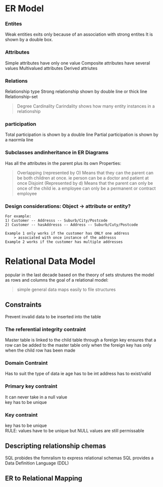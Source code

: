 
# ER Model 

### Entites 
Weak entities exits only because of an association with strong entites 
It is shown by a double box.
### Attributes 
Simple attributes have only one value 
Composite attributes have several values 
Multivalued attributes 
Derived attriutes 
### Relations 
Relationship type 
Strong relationship shown by double line or thick line 
Relationship-set
> Degree
> Cardinality
Carindality shows how many entity instances in a relationship
### participation 
Total participation is shown by a double line 
Partial participation is shown by a naormla line 

### Subclasses andinheritance in ER Diagrams 
Has all the attributes in the parent plus its own 
Properties: 
> Overlapping (represented by O)
Means that they can the parent can be both children at once. 
ie person can be a doctor and patient at once 
> Disjoint (Represented by d)
Means that the parent can only be once of the child 
ie. a employee can only be a permanent or contract employee

### Design considerations: Object -> attribute or entity? 
    For example: 
    1) Customer -- Addresss -- Suburb/City/Postcode 
    2) Customer -- hasAddresss -- Address -- Suburb/Cuty/Postcode

    Example 1 only works if the customer has ONLY one address 
        > associated with once instance of the addresss 
    Example 2 works if the customer has multiple addresses


# Relational Data Model 
popular in the last decade 
based on the theory of sets
strutures the model as rows and columns 
 the goal of a relational model: 
 > simple general data 
 > maps easily to file structures 

## Constraints 
Prevent invalid data to be inserted into the table 


 ### The referential integrity contraint 
 Master table is linked to the child table through a foreign key ensures that a row can be added to the master table only when the foreign key has only when the child row has been made

 ### Domain Contraint 
Has to suit the type of data 
ie age has to be int 
address has to exist/valid

 ### Primary key contraint   
  It can never take in a null value  
    key has to be unique 
    
 ### Key contraint 
 key has to be unique   
     RULE: values have to be unique but NULL values are still permissable 

## Descripting relationship chemas 
 SQL probides the fomralism to express relational schemas 
SQL provides a Data Definition Language (DDL) 

## ER to Relational Mapping 
